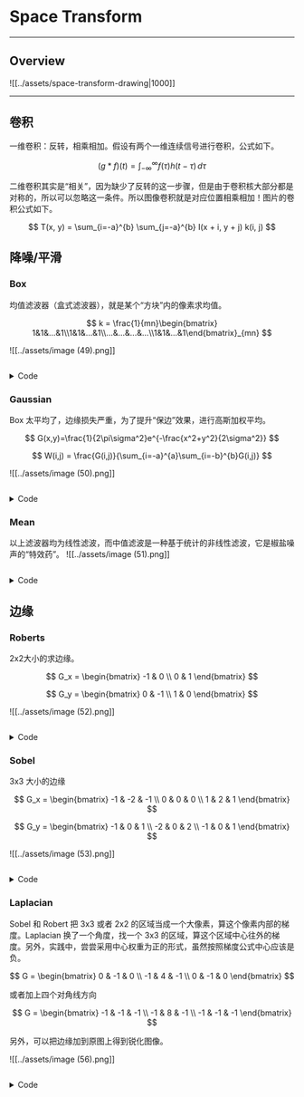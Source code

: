 
# Space Transform

---
## Overview

![[../assets/space-transform-drawing|1000]]

***

## 卷积

一维卷积：反转，相乘相加。假设有两个一维连续信号进行卷积，公式如下。

$$
(g * f)(t) = \int_{-\infty}^{\infty} f(\tau) h(t - \tau) \, d\tau
$$

二维卷积其实是“相关”，因为缺少了反转的这一步骤，但是由于卷积核大部分都是对称的，所以可以忽略这一条件。所以图像卷积就是对应位置相乘相加！图片的卷积公式如下。

$$
T(x, y) = \sum_{i=-a}^{b} \sum_{j=-a}^{b} I(x + i, y + j) k(i, j)
$$

## 降噪/平滑

### Box

均值滤波器（盒式滤波器），就是某个“方块”内的像素求均值。

$$
k = \frac{1}{mn}\begin{bmatrix} 1&1&...&1\\1&1&...&1\\...&...&...&...\\1&1&...&1\end{bmatrix}_{mn}
$$

![[../assets/image (49).png]]
<figure><img src="../../.gitbook/assets/image (49).png" alt=""><figcaption></figcaption></figure>

<details>

<summary>Code</summary>

```python
from matplotlib import pyplot as plt
from scipy.ndimage import convolve
import skimage.data as data
import numpy as np

image = data.camera().astype(np.float32)

convolved_image1 = convolve(image, np.ones((3,3))/9.0, mode='reflect')
convolved_image2 = convolve(image, np.ones((5,5))/25.0, mode='reflect')

plt.figure(figsize=(10, 5))
plt.subplot(1, 3, 1)
plt.imshow(image, cmap='gray')
plt.title('Original Image')
plt.axis('off')

plt.subplot(1, 3, 2)
plt.imshow(np.abs(convolved_image1), cmap='gray')
plt.title('Convolved by Box(3,3)')
plt.axis('off')

plt.subplot(1, 3, 3)
plt.imshow(np.abs(convolved_image2), cmap='gray')
plt.title('Convolved by Box(5,5)')
plt.axis('off')

plt.tight_layout()
plt.show()
```

</details>

### Gaussian

Box 太平均了，边缘损失严重，为了提升“保边”效果，进行高斯加权平均。

$$
G(x,y)=\frac{1}{2\pi\sigma^2}e^{-\frac{x^2+y^2}{2\sigma^2}}
$$

$$
W(i,j) = \frac{G(i,j)}{\sum_{i=-a}^{a}\sum_{i=-b}^{b}G(i,j)}
$$

![[../assets/image (50).png]]
<figure><img src="../../.gitbook/assets/image (50).png" alt=""><figcaption></figcaption></figure>

<details>

<summary>Code</summary>

```python
from matplotlib import pyplot as plt
from scipy.ndimage import convolve
import skimage.data as data
import numpy as np

image = data.camera().astype(np.float32)

k1 = np.array([[1,2,1],[2,4,2],[1,2,1]])
k2 = np.array([[1, 4, 7, 4,1],
               [4,16,26,16,4],
               [7,26,41,26,7],
               [4,16,26,16,4],
               [1, 4, 7, 4,1]])

convolved_image1 = convolve(image, k1, mode='reflect')
convolved_image2 = convolve(image, k2, mode='reflect')

plt.figure(figsize=(10, 5))
plt.subplot(1, 3, 1)
plt.imshow(image, cmap='gray')
plt.title('Original Image')
plt.axis('off')

plt.subplot(1, 3, 2)
plt.imshow(np.abs(convolved_image1), cmap='gray')
plt.title('Convolved by Gaussian(3,3)')
plt.axis('off')

plt.subplot(1, 3, 3)
plt.imshow(np.abs(convolved_image2), cmap='gray')
plt.title('Convolved by Gaussian(5,5)')
plt.axis('off')

plt.tight_layout()
plt.show()
```

</details>

### Mean

以上滤波器均为线性滤波，而中值滤波是一种基于统计的非线性滤波，它是椒盐噪声的“特效药”。
![[../assets/image (51).png]]
<figure><img src="../../.gitbook/assets/image (51).png" alt=""><figcaption></figcaption></figure>

<details>

<summary>Code</summary>

```python
from matplotlib import pyplot as plt
from skimage import data, util, filters
import numpy as np

image = data.camera()

noisy_image = util.random_noise(image, mode='s&p',rng=None,clip= True)

filtered_image = filters.median(noisy_image)

plt.figure(figsize=(10, 5))
plt.subplot(1, 3, 1)
plt.imshow(image, cmap='gray')
plt.title('Original Image')
plt.axis('off')

plt.subplot(1, 3, 2)
plt.imshow(np.abs(noisy_image), cmap='gray')
plt.title('Noisy Image')
plt.axis('off')

plt.subplot(1, 3, 3)
plt.imshow(filtered_image, cmap='gray')
plt.title('Filtered Image')
plt.axis('off')

plt.tight_layout()
plt.show()
```

</details>

## 边缘

### Roberts

2x2大小的求边缘。

$$
G_x = \begin{bmatrix} -1 & 0 \\ 0 & 1 \end{bmatrix}
$$

$$
G_y = \begin{bmatrix} 0 & -1 \\ 1 & 0 \end{bmatrix}
$$

![[../assets/image (52).png]]
<figure><img src="../../.gitbook/assets/image (52).png" alt=""><figcaption></figcaption></figure>

<details>

<summary>Code</summary>

```python
from skimage import data, filters
from matplotlib import pyplot as plt
import numpy as np

img = data.camera()

img_robert_pos = filters.roberts_pos_diag(img)
img_robert_neg = filters.roberts_neg_diag(img)
# ROBERTS_PD_WEIGHTS = np.array([[1, 0],
#                                [0, -1]], dtype=np.float64)
# ROBERTS_ND_WEIGHTS = np.array([[0, 1],
#                                [-1, 0]], dtype=np.float64)
img_robert = filters.roberts(img)
# out = np.sqrt(roberts_pos_diag(image, mask) ** 2 +
#                 roberts_neg_diag(image, mask) ** 2)
# out /= np.sqrt(2)

def plot(n,i,title,img):
    plt.subplot(1, n, i+1)
    plt.imshow(np.abs(img), cmap='gray')
    plt.title(title)
    plt.axis('off')

for i,(title,im) in enumerate(zip(
    ['Original Image','Roberts pos','Roberts neg','Roberts'],
    [img,img_robert_pos,img_robert_neg,img_robert])):
    plot(4,i,title,im)

plt.tight_layout()
plt.show()
```

</details>

### Sobel

3x3 大小的边缘

$$
G_x = \begin{bmatrix} -1 & -2 & -1 \\ 0 & 0 & 0 \\ 1 & 2 & 1 \end{bmatrix}
$$

$$
G_y = \begin{bmatrix} -1 & 0 & 1 \\ -2 & 0 & 2 \\ -1 & 0 & 1 \end{bmatrix}
$$

![[../assets/image (53).png]]
<figure><img src="../../.gitbook/assets/image (53).png" alt=""><figcaption></figcaption></figure>

<details>

<summary>Code</summary>

```python
from skimage import data, filters
from matplotlib import pyplot as plt
import numpy as np

img = data.camera()

img_sobel_h = filters.sobel_h(img)
img_sobel_v = filters.sobel_v(img)
# SOBEL_EDGE = np.array([1, 0, -1])
# SOBEL_SMOOTH = np.array([1, 2, 1]) / 4
# HSOBEL_WEIGHTS = SOBEL_EDGE.reshape((3, 1)) * SOBEL_SMOOTH.reshape((1, 3))
# VSOBEL_WEIGHTS = HSOBEL_WEIGHTS.T
img_sobel = filters.sobel(img)

def plot(n,i,title,img):
    plt.subplot(1, n, i+1)
    plt.imshow(np.abs(img), cmap='gray')
    plt.title(title)
    plt.axis('off')

for i,(title,im) in enumerate(zip(
    ['Original Image','Sobel H','Sobel V','Sobel'],
    [img,img_sobel_h,img_sobel_v,img_sobel])):
    plot(4,i,title,im)

plt.tight_layout()
plt.show()
```

</details>

### Laplacian

Sobel 和 Robert 把 3x3 或者 2x2 的区域当成一个大像素，算这个像素内部的梯度。Laplacian 换了一个角度，找一个 3x3 的区域，算这个区域中心往外的梯度。另外，实践中，尝尝采用中心权重为正的形式，虽然按照梯度公式中心应该是负。

$$
G = \begin{bmatrix} 0 & -1 & 0 \\ -1 & 4 & -1 \\ 0 & -1 & 0 \end{bmatrix}
$$

或者加上四个对角线方向

$$
G = \begin{bmatrix} -1 & -1 & -1 \\ -1 & 8 & -1 \\ -1 & -1 & -1 \end{bmatrix}
$$

另外，可以把边缘加到原图上得到锐化图像。

![[../assets/image (56).png]]
<figure><img src="../../.gitbook/assets/image (56).png" alt=""><figcaption></figcaption></figure>

<details>

<summary>Code</summary>

{% code fullWidth="false" %}
```python
from skimage import data, filters
from matplotlib import pyplot as plt
import numpy as np

img = data.camera()
lap_img = filters.laplace(img)*255

def plot(n,i,title,img):
    plt.subplot(1, n, i+1)
    plt.imshow(np.abs(img), cmap='gray',vmin=0,vmax=255)
    plt.title(title)
    plt.axis('off')

for i,(title,im) in enumerate(zip(
    ['Original Image','Laplace Edge','Origin+Edge','Origin+2Edge'],
    [img,lap_img,lap_img+img,2*lap_img+img])):
    plot(4,i,title,im)

plt.tight_layout()
plt.show()
```
{% endcode %}

</details>
